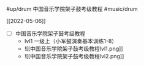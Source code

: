 #up/drum 中国音乐学院架子鼓考级教程
#music/drum 

[[2022-05-06]]

- [ ] 中国音乐学院架子鼓考级教程
	- lvl1 一级上（小军鼓演奏基本训练1-8）
	- ![[中国音乐学院架子鼓考级教程lvl1.png]]
	- ![[中国音乐学院架子鼓考级教程lvl2.png]]